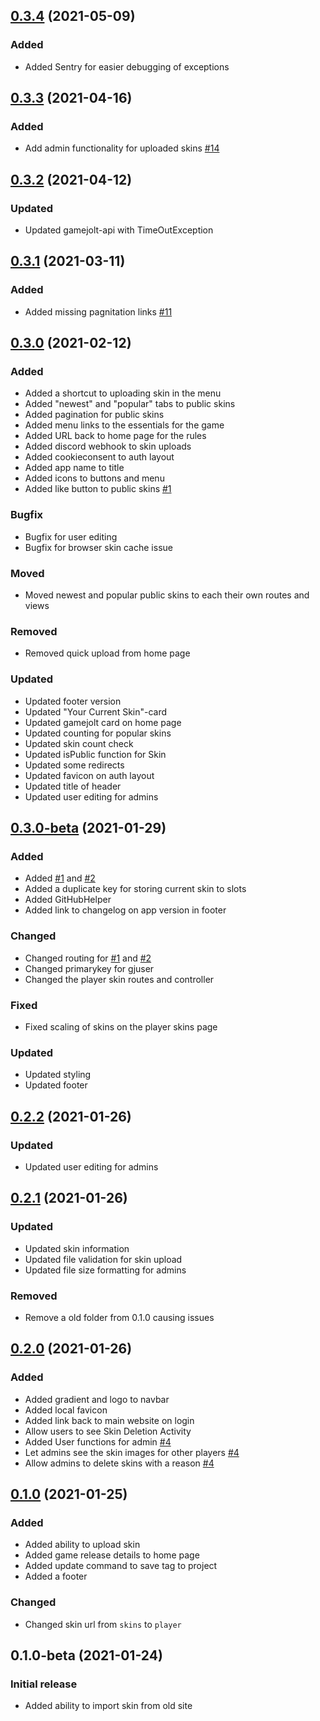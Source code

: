 
<a name="0.3.4"></a>
## [0.3.4](https://github.com/P3D-Legacy/skin.pokemon3d.net/compare/0.3.3...0.3.4) (2021-05-09)

### Added

* Added Sentry for easier debugging of exceptions

<a name="0.3.3"></a>
## [0.3.3](https://github.com/P3D-Legacy/skin.pokemon3d.net/compare/0.3.2...0.3.3) (2021-04-16)

### Added

* Add admin functionality for uploaded skins [#14](https://github.com/P3D-Legacy/skin.pokemon3d.net/issues/14)


<a name="0.3.2"></a>
## [0.3.2](https://github.com/P3D-Legacy/skin.pokemon3d.net/compare/0.3.1...0.3.2) (2021-04-12)

### Updated

* Updated gamejolt-api with TimeOutException


<a name="0.3.1"></a>
## [0.3.1](https://github.com/P3D-Legacy/skin.pokemon3d.net/compare/0.3.0...0.3.1) (2021-03-11)

### Added

* Added missing pagnitation links [#11](https://github.com/P3D-Legacy/skin.pokemon3d.net/issues/11)


<a name="0.3.0"></a>
## [0.3.0](https://github.com/P3D-Legacy/skin.pokemon3d.net/compare/0.3.0-beta...0.3.0) (2021-02-12)

### Added

* Added a shortcut to uploading skin in the menu
* Added "newest" and "popular" tabs to public skins
* Added pagination for public skins
* Added menu links to the essentials for the game
* Added URL back to home page for the rules
* Added discord webhook to skin uploads
* Added cookieconsent to auth layout
* Added app name to title
* Added icons to buttons and menu
* Added like button to public skins [#1](https://github.com/P3D-Legacy/skin.pokemon3d.net/issues/1)

### Bugfix

* Bugfix for user editing
* Bugfix for browser skin cache issue

### Moved

* Moved newest and popular public skins to each their own routes and views

### Removed

* Removed quick upload from home page

### Updated

* Updated footer version
* Updated "Your Current Skin"-card
* Updated gamejolt card on home page
* Updated counting for popular skins
* Updated skin count check
* Updated isPublic function for Skin
* Updated some redirects
* Updated favicon on auth layout
* Updated title of header
* Updated user editing for admins


<a name="0.3.0-beta"></a>
## [0.3.0-beta](https://github.com/P3D-Legacy/skin.pokemon3d.net/compare/0.2.2...0.3.0-beta) (2021-01-29)

### Added

* Added [#1](https://github.com/P3D-Legacy/skin.pokemon3d.net/issues/1) and [#2](https://github.com/P3D-Legacy/skin.pokemon3d.net/issues/2)
* Added a duplicate key for storing current skin to slots
* Added GitHubHelper
* Added link to changelog on app version in footer

### Changed

* Changed routing for [#1](https://github.com/P3D-Legacy/skin.pokemon3d.net/issues/1) and [#2](https://github.com/P3D-Legacy/skin.pokemon3d.net/issues/2)
* Changed primarykey for gjuser
* Changed the player skin routes and controller

### Fixed

* Fixed scaling of skins on the player skins page

### Updated

* Updated styling
* Updated footer

<a name="0.2.2"></a>
## [0.2.2](https://github.com/P3D-Legacy/skin.pokemon3d.net/compare/0.2.1...0.2.2) (2021-01-26)

### Updated

* Updated user editing for admins


<a name="0.2.1"></a>
## [0.2.1](https://github.com/P3D-Legacy/skin.pokemon3d.net/compare/0.2.0...0.2.1) (2021-01-26)

### Updated

* Updated skin information
* Updated file validation for skin upload
* Updated file size formatting for admins

### Removed
* Remove a old folder from 0.1.0 causing issues


<a name="0.2.0"></a>
## [0.2.0](https://github.com/P3D-Legacy/skin.pokemon3d.net/compare/0.1.0...0.2.0) (2021-01-26)

### Added

* Added gradient and logo to navbar
* Added local favicon
* Added link back to main website on login
* Allow users to see Skin Deletion Activity
* Added User functions for admin [#4](https://github.com/P3D-Legacy/skin.pokemon3d.net/issues/4)
* Let admins see the skin images for other players [#4](https://github.com/P3D-Legacy/skin.pokemon3d.net/issues/4)
* Allow admins to delete skins with a reason [#4](https://github.com/P3D-Legacy/skin.pokemon3d.net/issues/4)


<a name="0.1.0"></a>
## [0.1.0](https://github.com/P3D-Legacy/skin.pokemon3d.net/compare/0.1.0-beta...0.1.0) (2021-01-25)

### Added

* Added ability to upload skin
* Added game release details to home page
* Added update command to save tag to project
* Added a footer

### Changed

* Changed skin url from `skins` to `player`


<a name="0.1.0-beta"></a>
## 0.1.0-beta (2021-01-24)

### Initial release

* Added ability to import skin from old site